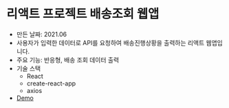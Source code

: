 # 리액트 프로젝트 배송조회 웹앱

* 만든 날짜: 2021.06     
* 사용자가 입력한 데이터로 API를 요청하여 배송진행상황을 출력하는 리액트 웹앱입니다.       
* 주요 기능: 반응형, 배송 조회 데이터 출력    
* 기술 스택     
  - React    
  - create-react-app   
  - axios    
* [Demo](https://coolmj97.github.io/parcel-tracking-app/)    
